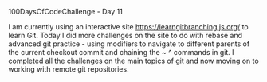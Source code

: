 100DaysOfCodeChallenge - Day 11

I am currently using an interactive site https://learngitbranching.js.org/ to learn Git.
Today I did more challenges on the site to do with rebase and advanced git practice - using modifiers to navigate to different parents of the current checkout commit and chaining the ~ ^ commands in git. I completed all the challenges on the main topics of git and now moving on to working with remote git repositories.
